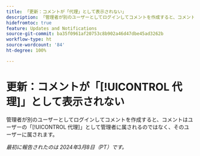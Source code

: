 ```yaml
---
title: 「更新：コメントが「代理」として表示されない」
description: 「管理者が別のユーザーとしてログインしてコメントを作成すると、コメントはユーザーの「代理」として管理者に属されるのではなく、そのユーザーに属されます。」
hidefromtoc: true
feature: Updates and Notifications
source-git-commit: ba35f0961af20753c8b902a46d47dbe45ad3262b
workflow-type: ht
source-wordcount: '84'
ht-degree: 100%

---
```



# 更新：コメントが「[!UICONTROL 代理]」として表示されない

管理者が別のユーザーとしてログインしてコメントを作成すると、コメントはユーザーの「[!UICONTROL 代理]」として管理者に属されるのではなく、そのユーザーに属されます。

_最初に報告されたのは 2024年3月8日（PT）です。_

